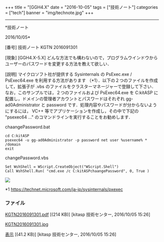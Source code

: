 ﻿+++
title = "[GGH4.X"
date = "2016-10-05"
tags = ["技術ノート"]
categories = ["tech"]
banner = "img/technote.jpg"
+++

-----------------------------------------------------------------------------------------------------------------------------

*技術ノート

2016/10/05*


[番号]
技術ノート KGTN 2016091301

[現象]
[GGH4.X-5.X]
どんな方法でも構わないので，プログラムウインドウからユーザーのパスワードを変更する方法を教えて欲しい．

[説明]
マイクロソフト社が提供する Sysinternals の PsExec.exe / PsExec64.exe
を利用する方法があります
（*1）．以下の２つのファイルを作成して，拡張子が .vbs
のファイルをクラスターマネージャーで登録して下さい．なお，このサンプルでは，２つのファイルおよび
PsExec64.exe を C:kitASP
に配置し，ドメインの管理者アカウントとパスワードはそれぞれ
gg-ad0Administrator と password
です．処理内容やパスワードが分からないようにするには， VC++
等でアプリケーションを作成し，その中で下記の "psexec64 ..."
のコマンドラインを実行することをお勧めします．

chaangePassword.bat

    cd C:kitASP
    psexec64 -u gg-ad0Administrator -p password net user %username% * /domain
    exit

changePassword.vbs

    Set WshShell = WScript.CreateObject("WScript.Shell")
    Call WshShell.Run( "cmd.exe /c C:kitASPchaangePassword", 0, True )

![](http://techreport.kitasp.net/attachments/download/3068/KGTN2016091301.jpg)

*1 <https://technet.microsoft.com/ja-jp/sysinternals/pxexec>


### ファイル

 
 


[KGTN2016091301.pdf](http://techreport.kitasp.net/attachments/download/3067/KGTN2016091301.pdf)
 [(214 KB)] [kitasp 技術センター, 2016/10/05
15:26]

[KGTN2016091301.jpg](http://techreport.kitasp.net/attachments/download/3068/KGTN2016091301.jpg)

[表示](http://techreport.kitasp.net/attachments/3068/KGTN2016091301.jpg "表示")
 [(41.2 KB)] [kitasp 技術センター, 2016/10/05
15:26]


 


 


